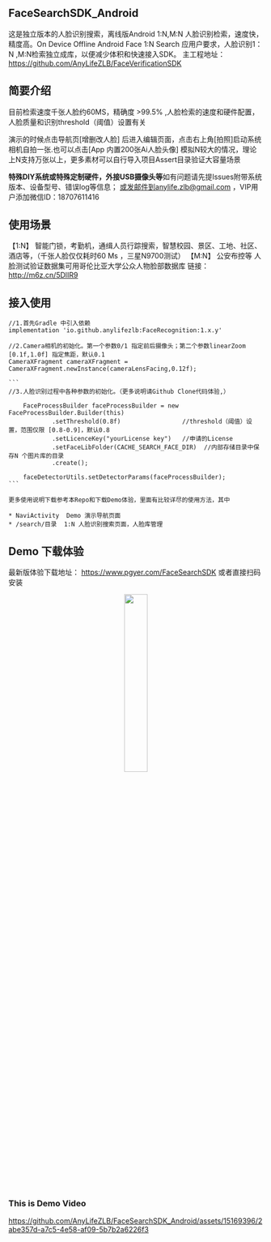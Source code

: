 ## FaceSearchSDK_Android
这是独立版本的人脸识别搜索，离线版Android 1:N,M:N 人脸识别检索，速度快，精度高。On Device Offline Android Face 1:N Search
应用户要求，人脸识别1：N ,M:N检索独立成库，以便减少体积和快速接入SDK。
主工程地址：https://github.com/AnyLifeZLB/FaceVerificationSDK


## 简要介绍
目前检索速度千张人脸约60MS，精确度 >99.5% ,人脸检索的速度和硬件配置，人脸质量和识别threshold（阈值）设置有关

演示的时候点击导航页[增删改人脸] 后进入编辑页面，点击右上角[拍照]启动系统相机自拍一张.也可以点击[App 内置200张Ai人脸头像] 
模拟N较大的情况，理论上N支持万张以上，更多素材可以自行导入项目Assert目录验证大容量场景

**特殊DIY系统或特殊定制硬件，外接USB摄像头等**如有问题请先提Issues附带系统版本、设备型号、错误log等信息；
或发邮件到anylife.zlb@gmail.com ，VIP用户添加微信ID：18707611416


## 使用场景

【1:N】 智能门锁，考勤机，通缉人员行踪搜索，智慧校园、景区、工地、社区、酒店等，（千张人脸仅仅耗时60 Ms ，三星N9700测试）
【M:N】 公安布控等
 人脸测试验证数据集可用哥伦比亚大学公众人物脸部数据库  链接：http://m6z.cn/5DlIR9

## 接入使用

    //1.首先Gradle 中引入依赖 
    implementation 'io.github.anylifezlb:FaceRecognition:1.x.y'

    //2.Camera相机的初始化。第一个参数0/1 指定前后摄像头；第二个参数linearZoom [0.1f,1.0f] 指定焦距，默认0.1
    CameraXFragment cameraXFragment = CameraXFragment.newInstance(cameraLensFacing,0.12f);

    ``` 
    //3.人脸识别过程中各种参数的初始化。（更多说明请Github Clone代码体验,）
    
        FaceProcessBuilder faceProcessBuilder = new FaceProcessBuilder.Builder(this)
                .setThreshold(0.8f)                 //threshold（阈值）设置，范围仅限 [0.8-0.9]，默认0.8
                .setLicenceKey("yourLicense key")   //申请的License
                .setFaceLibFolder(CACHE_SEARCH_FACE_DIR)  //内部存储目录中保存N 个图片库的目录
                .create();

        faceDetectorUtils.setDetectorParams(faceProcessBuilder);
    ```
   
    更多使用说明下载参考本Repo和下载Demo体验，里面有比较详尽的使用方法，其中
  
    * NaviActivity  Demo 演示导航页面
    * /search/目录  1:N 人脸识别搜索页面，人脸库管理


## Demo 下载体验

最新版体验下载地址： https://www.pgyer.com/FaceSearchSDK
或者直接扫码安装

<div align=center>
<img src="https://github.com/AnyLifeZLB/FaceSearchSDK_Android/assets/15169396/119f33ec-5525-4943-ad35-ef400a408172" width = 30% height = 30% />
</div>


### This is Demo Video

https://github.com/AnyLifeZLB/FaceSearchSDK_Android/assets/15169396/2abe357d-a7c5-4e58-af09-5b7b2a6226f3


